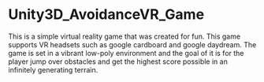 # Unity3D_AvoidanceVR_Game

This is a simple virtual reality game that was created for fun. This game supports VR headsets such as google cardboard and google daydream. The game is set in a vibrant low-poly environment and the goal of it is for the player jump over obstacles and get the highest score possible in an infinitely generating terrain.
